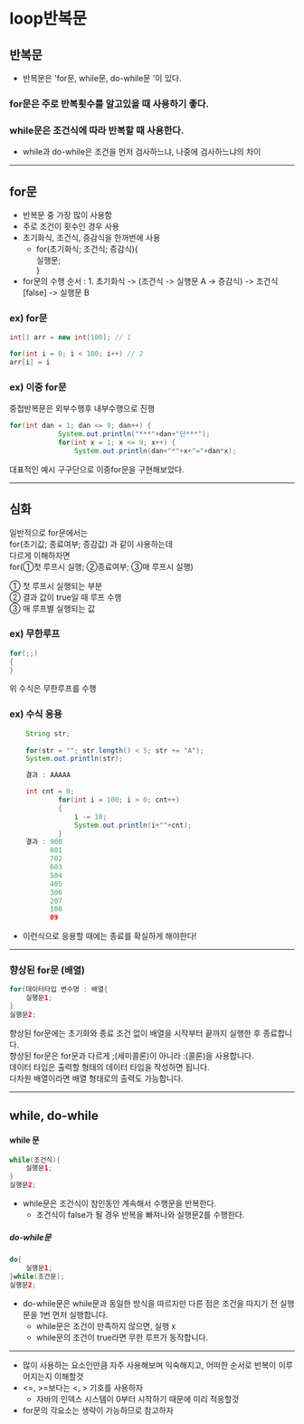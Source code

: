 # loop반복문   

## 반복문   

* 반복문은 'for문, while문, do-while문 '이 있다.   

### for문은 주로 반복횟수를 알고있을 때 사용하기 좋다.   

### while문은 조건식에 따라 반복할 때 사용한다.   
   
* while과 do-while은 조건을 먼저 검사하느냐, 나중에 검사하느냐의 차이


___

## for문   

* 반복문 중 가장 많이 사용함   
* 주로 조건이 횟수인 경우 사용   
* 초기화식, 조건식, 증감식을 한꺼번에 사용   
    * for(초기화식; 조건식; 증감식){  
        실행문;   
    }   
* for문의 수행 순서 : 1. 초기화식 -> (조건식 -> 실행문 A -> 증감식) -> 조건식[false] -> 실행문 B

### ex) for문

~~~java   
int[] arr = new int[100]; // 1   

for(int i = 0; i < 100; i++) // 2
arr[i] = i
~~~   

### ex) 이중 for문   

중첩반복문은 외부수행후 내부수행으로 진행   

~~~java
for(int dan = 1; dan <= 9; dan++) {
			System.out.println("***"+dan+"단***");
			for(int x = 1; x <= 9; x++) {
				System.out.println(dan+"*"+x+"="+dan*x);
~~~   

대표적인 예시 구구단으로 이중for문을 구현해보았다.  

___

## 심화   

일반적으로 for문에서는    
for(초기값; 종료여부; 증감값) 과 같이 사용하는데   
다르게 이해하자면    
for(①첫 루프시 실행; ②종료여부; ③매 루프시 실행)   

① 첫 루프시 실행되는 부분   
② 결과 값이 true일 때 루프 수행   
③ 매 루프별 실행되는 값   

### ex) 무한루프   

~~~java
for(;;)
{
}
~~~   
위 수식은 무한루프를 수행   

### ex) 수식 응용   

~~~java
	String str;
	
	for(str = ""; str.length() < 5; str += "A");
	System.out.println(str);

    결과 : AAAAA
~~~   

~~~java
    int cnt = 0;
    		for(int i = 100; i > 0; cnt++)
    		{
    			i -= 10;
    			System.out.println(i+""+cnt);
    		}
    결과 : 900
          801
          702
          603
          504
          405
          306
          207
          108
          09
~~~   
* 이런식으로 응용할 때에는 종료를 확실하게 해야한다!

___   

### 향상된 for문 (배열)   

~~~java
for(데이터타입 변수명 : 배열{   
    실행문1;   
}   
실행문2;
~~~


향상된 for문에는 초기화와 종료 조건 없이 배열을 시작부터 끝까지 실행한 후 종료합니다.   
향상된 for문은 for문과 다르게 ;(세미콜론)이 아니라 :(콜론)을 사용합니다.   
데이터 타입은 출력할 형태의 데이터 타입을 작성하면 됩니다.    
다차원 배열이라면 배열 형태로의 출력도 가능합니다.   

___   

## while, do-while   

#### while 문   

~~~java
while(조건식){
    실행문1;
}
실행문2;
~~~   

* while문은 조건식이 참인동안 계속해서 수행문을 반복한다.
    * 조건식이 false가 될 경우 반복을 빠져나와 실행문2를 수행한다.   


##### do-while문   
~~~java
do{
    실행문1;
}while(조건문);
실행문2;
~~~

* do-while문은 while문과 동일한 방식을 따르지만 다른 점은 조건을 따지기 전 실행문을 1번 먼저 실행합니다.   
    * while문은 조건이 만족하지 않으면, 실행 x   
    * while문의 조건이 true라면 무한 루프가 동작합니다.

___   

* 많이 사용하는 요소인만큼 자주 사용해보며 익숙해지고, 어떠한 순서로 반복이 이루어지는지 이해할것   
* <=, >=보다는 <, > 기호를 사용하자
    * 자바의 인덱스 시스템이 0부터 시작하기 때문에 미리 적응할것   
* for문의 각요소는 생략이 가능하므로 참고하자
